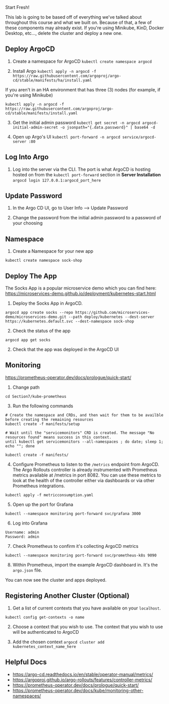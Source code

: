 Start Fresh! 

This lab is going to be based off of everything we've talked about throughout this course and what we built on. Because of that, a few of these components may already exist. If you're using Minikube, KinD, Docker Desktop, etc..., delete the cluster and deploy a new one.

## Deploy ArgoCD

1. Create a namespace for ArgoCD
`kubectl create namespace argocd`

2. Install Argo
`kubectl apply -n argocd -f https://raw.githubusercontent.com/argoproj/argo-cd/stable/manifests/ha/install.yaml`

If you aren't in an HA environment that has three (3) nodes (for example, if you're using Minikube)

`kubectl apply -n argocd -f https://raw.githubusercontent.com/argoproj/argo-cd/stable/manifests/install.yaml`

3. Get the initial admin password
`kubectl get secret -n argocd argocd-initial-admin-secret -o jsonpath="{.data.password}" | base64 -d`

4. Open up Argo's UI
`kubectl port-forward -n argocd service/argocd-server :80`

## Log Into Argo
1. Log into the server via the CLI. The port is what ArgoCD is hosting hosted on from the `kubectl port-forward` section in **Server Installation**
`argocd login 127.0.0.1:argocd_port_here`

## Update Password
1. In the Argo CD UI, go to User Info --> Update Password

2. Change the password from the initial admin password to a password of your choosing

## Namespace

1. Create a Namespace for your new app
```
kubectl create namespace sock-shop
```

## Deploy The App

The Socks App is a popular microservice demo which you can find here: https://microservices-demo.github.io/deployment/kubernetes-start.html

1. Deploy the Socks App in ArgoCD.
```
argocd app create socks --repo https://github.com/microservices-demo/microservices-demo.git --path deploy/kubernetes --dest-server https://kubernetes.default.svc --dest-namespace sock-shop
```

2. Check the status of the app
```
argocd app get socks
```

2. Check that the app was deployed in the ArgoCD UI

## Monitoring
https://prometheus-operator.dev/docs/prologue/quick-start/

1. Change path
```
cd Section7/kube-prometheus
```

3. Run the following commands
```
# Create the namespace and CRDs, and then wait for them to be availble before creating the remaining resources
kubectl create -f manifests/setup

# Wait until the "servicemonitors" CRD is created. The message "No resources found" means success in this context.
until kubectl get servicemonitors --all-namespaces ; do date; sleep 1; echo ""; done

kubectl create -f manifests/
```

4. Configure Prometheus to listen to the `/metrics` endpoint from ArgoCD. The Argo Rollouts controller is already instrumented with Prometheus metrics available at /metrics in port 8082. You can use these metrics to look at the health of the controller either via dashboards or via other Prometheus integrations.

```
kubectl apply -f metricconsumption.yaml
```

5. Open up the port for Grafana
```
kubectl --namespace monitoring port-forward svc/grafana 3000
```

6. Log into Grafana
```
Username: admin
Password: admin
```

7. Check Prometheus to confirm it's collecting ArgoCD metrics
```
kubectl --namespace monitoring port-forward svc/prometheus-k8s 9090
```

8. Within Prometheus, import the example ArgoCD dashboard in. It's the `argo.json` file.

You can now see the cluster and apps deployed.

## Registering Another Cluster (Optional)

1. Get a list of current contexts that you have available on your `localhost`.

`kubectl config get-contexts -o name`

2. Choose a context that you wish to use. The context that you wish to use will be authenticated to ArgoCD

3. Add the chosen context
`argocd cluster add kubernetes_context_name_here`

## Helpful Docs
- https://argo-cd.readthedocs.io/en/stable/operator-manual/metrics/
- https://argoproj.github.io/argo-rollouts/features/controller-metrics/
- https://prometheus-operator.dev/docs/prologue/quick-start/
- https://prometheus-operator.dev/docs/kube/monitoring-other-namespaces/
